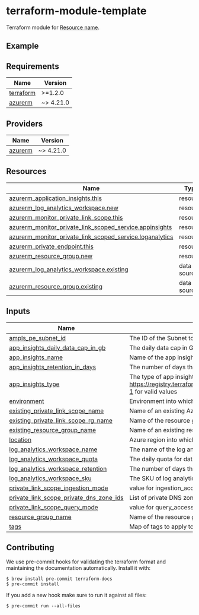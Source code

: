 # terraform-module-template

<!-- TODO fill in resource name in link to product documentation -->
Terraform module for [Resource name](https://example.com).

## Example

<!-- todo update module name
```hcl
module "todo_resource_name" {
  source = "git@github.com:hmcts/terraform-module-postgresql-flexible?ref=master"
  ...
}

```

<!-- BEGIN_TF_DOCS -->
## Requirements

| Name | Version |
|------|---------|
| <a name="requirement_terraform"></a> [terraform](#requirement\_terraform) | >=1.2.0 |
| <a name="requirement_azurerm"></a> [azurerm](#requirement\_azurerm) | ~> 4.21.0 |

## Providers

| Name | Version |
|------|---------|
| <a name="provider_azurerm"></a> [azurerm](#provider\_azurerm) | ~> 4.21.0 |

## Resources

| Name | Type |
|------|------|
| [azurerm_application_insights.this](https://registry.terraform.io/providers/hashicorp/azurerm/latest/docs/resources/application_insights) | resource |
| [azurerm_log_analytics_workspace.new](https://registry.terraform.io/providers/hashicorp/azurerm/latest/docs/resources/log_analytics_workspace) | resource |
| [azurerm_monitor_private_link_scope.this](https://registry.terraform.io/providers/hashicorp/azurerm/latest/docs/resources/monitor_private_link_scope) | resource |
| [azurerm_monitor_private_link_scoped_service.appinsights](https://registry.terraform.io/providers/hashicorp/azurerm/latest/docs/resources/monitor_private_link_scoped_service) | resource |
| [azurerm_monitor_private_link_scoped_service.loganalytics](https://registry.terraform.io/providers/hashicorp/azurerm/latest/docs/resources/monitor_private_link_scoped_service) | resource |
| [azurerm_private_endpoint.this](https://registry.terraform.io/providers/hashicorp/azurerm/latest/docs/resources/private_endpoint) | resource |
| [azurerm_resource_group.new](https://registry.terraform.io/providers/hashicorp/azurerm/latest/docs/resources/resource_group) | resource |
| [azurerm_log_analytics_workspace.existing](https://registry.terraform.io/providers/hashicorp/azurerm/latest/docs/data-sources/log_analytics_workspace) | data source |
| [azurerm_resource_group.existing](https://registry.terraform.io/providers/hashicorp/azurerm/latest/docs/data-sources/resource_group) | data source |

## Inputs

| Name | Description | Type | Default | Required |
|------|-------------|------|---------|:--------:|
| <a name="input_ampls_pe_subnet_id"></a> [ampls\_pe\_subnet\_id](#input\_ampls\_pe\_subnet\_id) | The ID of the Subnet to which the private endpoint for AMPLS should be connected. | `string` | `null` | no |
| <a name="input_app_insights_daily_data_cap_in_gb"></a> [app\_insights\_daily\_data\_cap\_in\_gb](#input\_app\_insights\_daily\_data\_cap\_in\_gb) | The daily data cap in GB for the app insights resource. | `number` | `50` | no |
| <a name="input_app_insights_name"></a> [app\_insights\_name](#input\_app\_insights\_name) | Name of the app insights resource. | `string` | n/a | yes |
| <a name="input_app_insights_retention_in_days"></a> [app\_insights\_retention\_in\_days](#input\_app\_insights\_retention\_in\_days) | The number of days the app insights resource should retain data for. | `number` | `30` | no |
| <a name="input_app_insights_type"></a> [app\_insights\_type](#input\_app\_insights\_type) | The type of app insights resource. See https://registry.terraform.io/providers/hashicorp/azurerm/latest/docs/resources/application_insights#application_type-1 for valid values | `string` | `"other"` | no |
| <a name="input_environment"></a> [environment](#input\_environment) | Environment into which resources are deployed. | `string` | n/a | yes |
| <a name="input_existing_private_link_scope_name"></a> [existing\_private\_link\_scope\_name](#input\_existing\_private\_link\_scope\_name) | Name of an existing Azure Monitor Private Link Scope to use. | `string` | `null` | no |
| <a name="input_existing_private_link_scope_rg_name"></a> [existing\_private\_link\_scope\_rg\_name](#input\_existing\_private\_link\_scope\_rg\_name) | Name of the resource group the Azure Monitor Private Link Scope is deployed in. | `string` | `null` | no |
| <a name="input_existing_resource_group_name"></a> [existing\_resource\_group\_name](#input\_existing\_resource\_group\_name) | Name of an existing resource group to deploy resources into. | `string` | `null` | no |
| <a name="input_location"></a> [location](#input\_location) | Azure region into which resources are deployed. | `string` | `"uksouth"` | no |
| <a name="input_log_analytics_workspace_name"></a> [log\_analytics\_workspace\_name](#input\_log\_analytics\_workspace\_name) | The name of the log analytics workspace resource. | `string` | `null` | no |
| <a name="input_log_analytics_workspace_quota"></a> [log\_analytics\_workspace\_quota](#input\_log\_analytics\_workspace\_quota) | The daily quota for data ingestion in DB. | `number` | `50` | no |
| <a name="input_log_analytics_workspace_retention"></a> [log\_analytics\_workspace\_retention](#input\_log\_analytics\_workspace\_retention) | The number of days the log analytics workspaces should retain data for. | `number` | `7` | no |
| <a name="input_log_analytics_workspace_sku"></a> [log\_analytics\_workspace\_sku](#input\_log\_analytics\_workspace\_sku) | The SKU of log analytics workspace to deploy. | `string` | `"PerGB2018"` | no |
| <a name="input_private_link_scope_ingestion_mode"></a> [private\_link\_scope\_ingestion\_mode](#input\_private\_link\_scope\_ingestion\_mode) | value for ingestion\_access\_mode in azurerm\_monitor\_private\_link\_scope, can be either Open or PrivateOnly | `string` | `"Open"` | no |
| <a name="input_private_link_scope_private_dns_zone_ids"></a> [private\_link\_scope\_private\_dns\_zone\_ids](#input\_private\_link\_scope\_private\_dns\_zone\_ids) | List of private DNS zone IDs to associate with the private link scope private endpoint. | `list(string)` | `[]` | no |
| <a name="input_private_link_scope_query_mode"></a> [private\_link\_scope\_query\_mode](#input\_private\_link\_scope\_query\_mode) | value for query\_access\_mode in azurerm\_monitor\_private\_link\_scope, can be either Open or PrivateOnly | `string` | `"Open"` | no |
| <a name="input_resource_group_name"></a> [resource\_group\_name](#input\_resource\_group\_name) | Name of the resource group. | `string` | `null` | no |
| <a name="input_tags"></a> [tags](#input\_tags) | Map of tags to apply to all resources. | `map(string)` | `{}` | no |
<!-- END_TF_DOCS -->

## Contributing

We use pre-commit hooks for validating the terraform format and maintaining the documentation automatically.
Install it with:

```shell
$ brew install pre-commit terraform-docs
$ pre-commit install
```

If you add a new hook make sure to run it against all files:
```shell
$ pre-commit run --all-files
```
